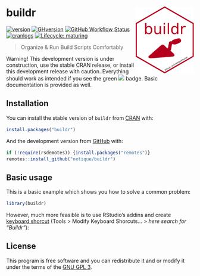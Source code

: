 
<!-- README.md is generated from README.Rmd. Please edit that file -->

# buildr <a href='https://netique.github.io/buildr'><img src='man/figures/logo.png' align="right" height="180" /></a>

<!-- badges: start -->

[![version](https://www.r-pkg.org/badges/version/buildr)](https://CRAN.R-project.org/package=buildr)
[![GHversion](https://img.shields.io/github/v/release/netique/buildr?include_prereleases)](https://github.com/netique/buildr)
[![GitHub Workflow
Status](https://img.shields.io/github/workflow/status/netique/buildr/R-CMD-check)](https://github.com/netique/buildr/actions?query=workflow%3AR-CMD-check)
[![cranlogs](https://cranlogs.r-pkg.org/badges/grand-total/buildr)](https://cranlogs.r-pkg.org/)
[![Lifecycle:
maturing](https://img.shields.io/badge/lifecycle-maturing-blue.svg)](https://www.tidyverse.org/lifecycle/#maturing)
<!-- badges: end -->

> Organize & Run Build Scripts Comfortably

Warning! This development version is under construction, use the stable
CRAN release, or install this development release with caution.
Everything should work as intended if you see the green
![](https://img.shields.io/badge/build-passing-brightgreen) badge. Basic
documentation is provided as well.

<!-- Working with reproducible reports or any other similar projects often requires to run the script that "builds" the output file in a specified way. One can become tired from repeatedly switching to the build script and sourcing it. -->
<!-- The `buildr` package does this one simple thing via "RStudio addin" – user can set up the *keyboard shortcut* and run the build script with **one keystroke anywhere anytime.** The second way is to pass `buildr()` (don't forget the parentheses!) command to console which does the same thing. Both ways source the `build.R` (case *insensitive*) file present in the current working directory. -->

## Installation

You can install the stable version of `buildr` from
[CRAN](https://CRAN.R-project.org/package=buildr) with:

``` r
install.packages("buildr")
```

And the development version from
[GitHub](https://github.com/netique/buildr) with:

``` r
if (!require(rsdemotes)) {install.packages("remotes")}
remotes::install_github("netique/buildr")
```

## Basic usage

This is a basic example which shows you how to solve a common problem:

``` r
library(buildr)
```

However, much more feasible is to use RStudio’s addins and create
[keyboard
shorcut](http://rstudio.github.io/rstudioaddins/#keyboard-shorcuts)
(Tools &gt; Modify Keyboard Shorcuts… &gt; *here search for “Buildr”*):

## License

This program is free software and you can redistribute it and or modify
it under the terms of the [GNU GPL
3](https://www.gnu.org/licenses/gpl-3.0.en.html).
